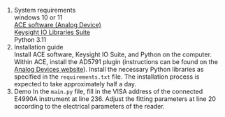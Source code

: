1. System requirements  
windows 10 or 11  
[ACE software (Analog Device)](https://www.analog.com/en/resources/evaluation-hardware-and-software/evaluation-development-platforms/ace-software.html)  
[Keysight IO Libraries Suite](https://www.keysight.com/us/en/lib/software-detail/computer-software/io-libraries-suite-downloads-2175637.html)  
Python 3.11
3. Installation guide  
Install ACE software, Keysight IO Suite, and Python on the computer. Within ACE, install the AD5791 plugin (instructions can be found on the [Analog Devices website](https://www.analog.com/cn/resources/evaluation-hardware-and-software/evaluation-boards-kits/EVAL-AD5791.html#eb-relatedsoftware)). Install the necessary Python libraries as specified in the `requirements.txt` file.
The installation process is expected to take approximately half a day.  
4. Demo
In the `main.py` file, fill in the VISA address of the connected E4990A instrument at line 236. Adjust the fitting parameters at line 20 according to the electrical parameters of the reader.
